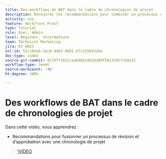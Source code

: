 ```yaml
---
title: Des workflows de BAT dans le cadre de chronologies de projet
description: Découvrez les recommandations pour combiner un processus de révision et d’approbation avec une chronologie de projet dans  [!DNL  Workfront].
activity: use
feature: Workfront Proof
type: Tutorial
role: User, Admin
level: Beginner, Intermediate
team: Technical Marketing
jira: KT-8825
exl-id: 51cc65eb-2ac8-4de5-88d1-67c1556432ba
doc-type: video
source-git-commit: d17df7162ccaab6b62db34209f50131927c0a532
workflow-type: tm+mt
source-wordcount: '46'
ht-degree: 100%

---
```


# Des workflows de BAT dans le cadre de chronologies de projet

Dans cette vidéo, vous apprendrez :

* Recommandations pour fusionner un processus de révision et d’approbation avec une chronologie de projet

>[!VIDEO](https://video.tv.adobe.com/v/335125/?quality=12&learn=on&enablevpops)

<!--
This is a duplicate and not used in the TOC
-->
